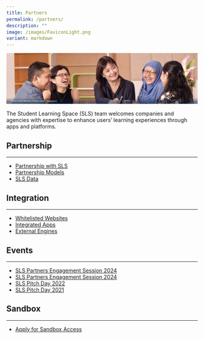 ```yaml
---
title: Partners
permalink: /partners/
description: ""
image: /images/FaviconLight.png
variant: markdown
---
```

<img alt="Partners Hero" src="/images/3Partners/Partners%20Hero.png">
<p>The Student Learning Space (SLS) team welcomes companies and agencies with expertise to enhance users’ learning experiences through apps and platforms.</p>

<h2>Partnership</h2>
<hr>
<ul>
  <li><a target="_blank" href="/partners/partnership/partnership-with-sls/">Partnership with SLS</a></li>
  <li><a target="_blank" href="/partners/partnership/partnership-models/">Partnership Models</a></li>
  <li><a target="_blank" href="/partners/partnership/sls-data/">SLS Data</a></li>
</ul>

<h2>Integration</h2>
<hr>
<ul>
  <li><a target="_blank" href="/partners/integration/whitelisted-websites/">Whitelisted Websites</a></li>
  <li><a target="_blank" href="/partners/integration/integrated-apps/">Integrated Apps</a></li>
  <li><a target="_blank" href="/partners/integration/external-engines/">External Engines</a></li>
</ul>

<h2>Events</h2>
<hr>
<ul>
<li><a target="_blank" href="/partners/events/sls-launchpad-2024/">SLS Partners Engagement Session 2024</a></li>  
<li><a target="_blank" href="/partners/events/sls-partners-engagement-session-2024/">SLS Partners Engagement Session 2024</a></li>  
<li><a target="_blank" href="/partners/events/sls-pitch-day-2022/">SLS Pitch Day 2022</a></li>
<li><a target="_blank" href="/partners/events/sls-pitch-day-2021/">SLS Pitch Day 2021</a></li></ul>

<h2>Sandbox</h2>
<hr>
<ul>
  <li><a target="_blank" href="/partners/sandbox/">Apply for Sandbox Access</a></li>
</ul>
